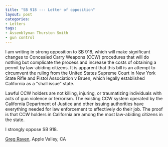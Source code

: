 ```yaml
---
title: "SB 918 --- Letter of opposition"
layout: post
categories:
- Letters
tags:
- Assemblyman Thurston Smith
- gun control
---
```


I am writing in strong opposition to SB 918, which will make significant changes to Concealed Carry Weapons (CCW) procedures that will do nothing but complicate the process and increase the costs of obtaining a permit by law-abiding citizens. It is apparent that this bill is an attempt to circumvent the ruling from the United States Supreme Court in New York State Rifle and Pistol Association v Bruen, which legally established California as a "shall issue" state.

Lawful CCW holders are not killing, injuring, or traumatizing individuals with acts of gun violence or terrorism. The existing CCW system operated by the California Department of Justice and other issuing authorities have everything needed for law enforcement to effectively do their job. The proof is that CCW holders in California are among the most law-abiding citizens in the state.

I strongly oppose SB 918.

[Greg Raven](https://www.gregraven.org/), Apple Valley, CA